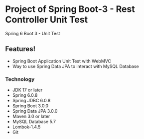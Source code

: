 # Project of Spring Boot-3 - Rest Controller Unit Test
Spring 6 Boot 3 - Unit Test

## Features!
* Spring Boot Application Unit Test with WebMVC
* Way to use Spring Data JPA to interact with MySQL Database

### Technology
* JDK 17 or later
* Spring 6.0.8
* Spring JDBC 6.0.8
* Spring Boot 3.0.0
* Spring Data JPA 3.0.0
* Maven 3.0 or later
* MySQL Database 5.7
* Lombok-1.4.5
* Git
